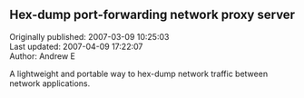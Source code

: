 ## Hex-dump port-forwarding network proxy server  
Originally published: 2007-03-09 10:25:03  
Last updated: 2007-04-09 17:22:07  
Author: Andrew E  
  
A lightweight and portable way to hex-dump network traffic between network applications.